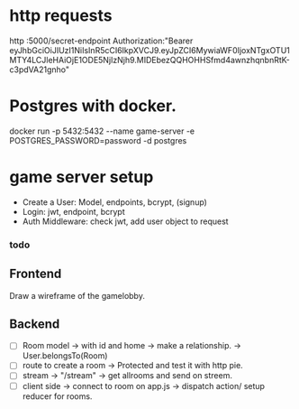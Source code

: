 # http requests

http :5000/secret-endpoint Authorization:"Bearer eyJhbGciOiJIUzI1NiIsInR5cCI6IkpXVCJ9.eyJpZCI6MywiaWF0IjoxNTgxOTU1MTY4LCJleHAiOjE1ODE5NjIzNjh9.MIDEbezQQHOHHSfmd4awnzhqnbnRtK-c3pdVA21gnho"

# Postgres with docker.  

docker run -p 5432:5432 --name game-server -e POSTGRES_PASSWORD=password -d postgres

# game server setup

- Create a User: Model, endpoints, bcrypt, (signup)
- Login: jwt, endpoint, bcrypt
- Auth Middleware: check jwt, add user object to request

### todo

## Frontend

Draw a wireframe of the gamelobby.

## Backend

- [ ] Room model -> with id and home -> make a relationship. -> User.belongsTo(Room)
- [ ] route to create a room -> Protected and test it with http pie.
- [ ] stream -> "/stream" -> get allrooms and send on streem.
- [ ] client side -> connect to room on app.js -> dispatch action/ setup reducer for rooms.
